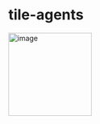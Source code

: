 # tile-agents
<img width="165" alt="image" src="https://github.com/Rostifar/tile-agents/assets/11052566/017b5622-760c-402d-a33d-9f8e52ab8a45">
